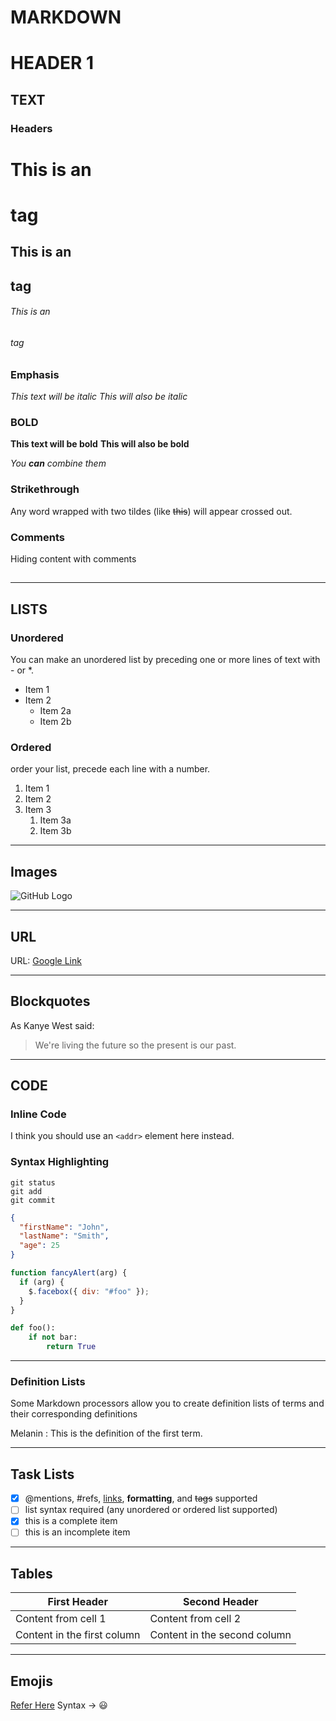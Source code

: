 # MARKDOWN
# HEADER 1
## TEXT
### Headers
# This is an <h1> tag

## This is an <h2> tag

###### This is an <h6> tag

### Emphasis

_This text will be italic_
_This will also be italic_

### BOLD

**This text will be bold**
**This will also be bold**

_You **can** combine them_

### Strikethrough
Any word wrapped with two tildes (like ~~this~~) will appear crossed out.

### Comments

Hiding content with comments

## <!-- This content will not appear in the rendered Markdown -->

---

## LISTS

### Unordered

You can make an unordered list by preceding one or more lines of text with - or \*.

* Item 1
* Item 2
  - Item 2a
  - Item 2b

### Ordered

order your list, precede each line with a number.

1. Item 1
2. Item 2
3. Item 3
   1. Item 3a
   2. Item 3b

---

## Images
![GitHub Logo](/md.png)

---

## URL

URL: [Google Link](www.google.com)

---

## Blockquotes

As Kanye West said:

> We're living the future so
> the present is our past.

---

## CODE

### Inline Code

I think you should use an
`<addr>` element here instead.

### Syntax Highlighting

```
git status
git add
git commit
```

```json
{
  "firstName": "John",
  "lastName": "Smith",
  "age": 25
}
```

```js
function fancyAlert(arg) {
  if (arg) {
    $.facebox({ div: "#foo" });
  }
}
```

```py
def foo():
    if not bar:
        return True
```

---

### Definition Lists

Some Markdown processors allow you to create definition lists of terms and their corresponding definitions

Melanin
: This is the definition of the first term.

---

## Task Lists

- [x] @mentions, #refs, [links](), **formatting**, and <del>tags</del> supported
- [ ] list syntax required (any unordered or ordered list supported)
- [x] this is a complete item
- [ ] this is an incomplete item

---

## Tables

| First Header                | Second Header                |
| --------------------------- | ---------------------------- |
| Content from cell 1         | Content from cell 2          |
| Content in the first column | Content in the second column |

---

## Emojis

[Refer Here](https://github.com/ikatyang/emoji-cheat-sheet/blob/master/README.md)
Syntax -> :smiley:
